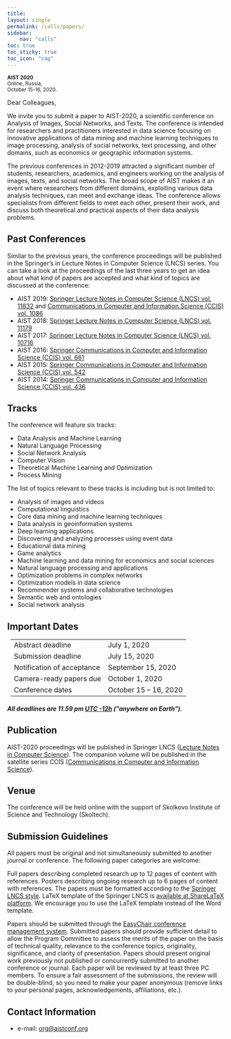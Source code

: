 ```yaml
---
title: 
layout: single
permalink: /calls/papers/
sidebar: 
    nav: "calls"
toc: true
toc_sticky: true
toc_icon: "cog"
---
```


<sub>**AIST 2020**  
Online, Russia,  
October 15-16, 2020.

Dear Colleagues,

We invite you to submit a paper to AIST-2020, a scientific conference on Analysis of Images, Social Networks, and Texts. The conference is intended for researchers and practitioners interested in data science focusing on innovative applications of data mining and machine learning techniques to image processing, analysis of social networks, text processing, and other domains, such as economics or geographic information systems.

The previous conferences in 2012-2019 attracted a significant number of students, researchers, academics, and engineers working on the analysis of images, texts, and social networks. The broad scope of AIST makes it an event where researchers from different domains, exploiting various data analysis techniques, can meet and exchange ideas. The conference allows specialists from different fields to meet each other, present their work, and discuss both theoretical and practical aspects of their data analysis problems.

<h2>Past Conferences</h2>

Similar to the previous years, the conference proceedings will be published in the Springer’s in Lecture Notes in Computer Science (LNCS) series. You can take a look at the proceedings of the last three years to get an idea about what kind of papers are accepted and what kind of topics are discussed at the conference:

- AIST 2019: [Springer Lecture Notes in Computer Science (LNCS) vol. 11832](https://link.springer.com/book/10.1007/978-3-030-37334-4) and [Communications in Computer and Information Science (CCIS) vol. 1086](https://link.springer.com/book/10.1007/978-3-030-39575-9)
- AIST 2018: [Springer Lecture Notes in Computer Science (LNCS) vol. 11179](https://link.springer.com/book/10.1007/978-3-030-11027-7)
- AIST 2017: [Springer Lecture Notes in Computer Science (LNCS) vol. 10716](http://www.springer.com/us/book/9783319730127)
- AIST 2016: [Springer Communications in Computer and Information Science (CCIS) vol. 661](http://www.springer.com/en/book/9783319529196)
- AIST 2015: [Springer Communications in Computer and Information Science (CCIS) vol. 542](http://www.springer.com/en/book/9783319261225)
- AIST 2014: [Springer Communications in Computer and Information Science (CCIS) vol. 436](http://www.springer.com/en/book/9783319125794)

<h2>Tracks</h2>

The conference will feature six tracks:

- Data Analysis and Machine Learning
- Natural Language Processing
- Social Network Analysis
- Computer Vision
- Theoretical Machine Learning and Optimization
- Process Mining

The list of topics relevant to these tracks is including but is not limited to:

- Analysis of images and videos
- Computational linguistics
- Core data mining and machine learning techniques
- Data analysis in geoinformation systems
- Deep learning applications
- Discovering and analyzing processes using event data
- Educational data mining
- Game analytics
- Machine learning and data mining for economics and social sciences
- Natural language processing and applications
- Optimization problems in complex networks
- Optimization models in data science
- Recommender systems and collaborative technologies
- Semantic web and ontologies
- Social network analysis


<h2 id="dates">Important Dates</h2>

<center>
<table style="width: 97%">
    <tbody>
        <tr>
            <td>Abstract deadline</td>
            <td>July 1, 2020</td>
        </tr>
        <tr>
            <td>Submission deadline</td>
            <td>July 15, 2020</td>
        </tr>
        <tr>
            <td>Notification of acceptance</td>
            <td>September 15, 2020</td>
        </tr>
        <tr>
          <td>Camera-ready papers due</td>
          <td>October 1, 2020</td>
        </tr>       
        <tr>
            <td>Conference dates</td>
            <td>October 15 &ndash; 16, 2020</td>
        </tr>     
</tbody>
</table>
</center>

<h5>All deadlines are 11.59 pm <a target="_blank" href="https://www.timeanddate.com/time/zone/timezone/utc-12">UTC -12h</a> ("anywhere on Earth").</h5>


## Publication

AIST-2020 proceedings will be published in Springer LNCS ([Lecture Notes in Computer Science](https://www.springer.com/series/558)). The companion volume will be published in the satellite series CCIS ([Communications in Computer and Information Science](https://www.springer.com/series/7899)).
 
## Venue

The conference will be held online with the support of Skolkovo Institute of Science and Technology (Skoltech).
 
## Submission Guidelines

All papers must be original and not simultaneously submitted to another journal or conference. The following paper categories are welcome:

Full papers describing completed research up to 12 pages of content with references.
Posters describing ongoing research up to 6 pages of content with references.
The papers must be formatted according to the [Springer LNCS style](http://www.springer.com/computer/lncs?SGWID=0-164-6-793341-0). LaTeX template of the Springer LNCS is [available at ShareLaTeX platform](https://www.sharelatex.com/templates/journals/lecture-notes-in-computer-science-(lncs)). We encourage you to use the LaTeX template instead of the Word template.

Papers should be submitted through the [EasyChair conference management system](https://easychair.org/conferences/?conf=aist-2020). Submitted papers should provide sufficient detail to allow the Program Committee to assess the merits of the paper on the basis of technical quality, relevance to the conference topics, originality, significance, and clarity of presentation. Papers should present original work previously not published or concurrently submitted to another conference or journal. Each paper will be reviewed by at least three PC members. To ensure a fair assessment of the submissions, the review will be double-blind, so you need to make your paper anonymous (remove links to your personal pages, acknowledgements, affiliations, etc.).

## Contact Information
- e-mail: [org@aistconf.org](mailto:org@aistconf.org)

